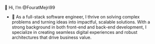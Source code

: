 👋 Hi, I’m @FouratMejri99

- 👀 As a full-stack software engineer, I thrive on solving complex problems and turning ideas into impactful, scalable solutions.
With a strong background in both front-end and back-end development,
I specialize in creating seamless digital experiences and robust architectures that drive business value.
